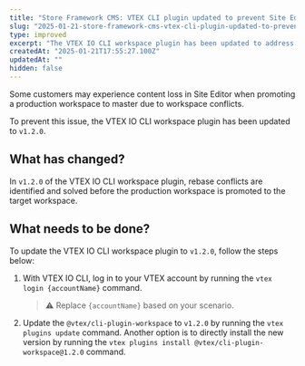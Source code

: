 ```yaml
---
title: "Store Framework CMS: VTEX CLI plugin updated to prevent Site Editor content loss"
slug: "2025-01-21-store-framework-cms-vtex-cli-plugin-updated-to-prevent-site-editor-content-loss"
type: improved
excerpt: "The VTEX IO CLI workspace plugin has been updated to address the issue of content loss in Site Editor during workspace promotions."
createdAt: "2025-01-21T17:55:27.100Z"
updatedAt: ""
hidden: false
---
```


Some customers may experience content loss in Site Editor when promoting a production workspace to master due to workspace conflicts.

To prevent this issue, the VTEX IO CLI workspace plugin has been updated to `v1.2.0`.

## What has changed?

In `v1.2.0` of the VTEX IO CLI workspace plugin, rebase conflicts are identified and solved before the production workspace is promoted to the target workspace.

## What needs to be done?

To update the VTEX IO CLI workspace plugin to `v1.2.0`, follow the steps below:

1. With VTEX IO CLI, log in to your VTEX account by running the `vtex login {accountName}` command.

   >⚠ Replace `{accountName}` based on your scenario.

2. Update the `@vtex/cli-plugin-workspace` to `v1.2.0` by running the `vtex plugins update` command. Another option is to directly install the new version by running the `vtex plugins install @vtex/cli-plugin-workspace@1.2.0` command.
